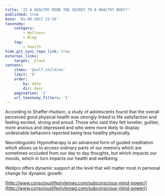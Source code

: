 ```yaml
---
title: 'IS A HEALTHY MIND THE SECRET TO A HEALTHY BODY?'
published: true
date: '01-08-2017 21:26'
taxonomy:
    category:
        - Wellness
        - Blog
    tag:
        - health
hide_git_sync_repo_link: true
external_links:
    target: _blank
content:
    items: '@self.children'
    limit: '5'
    order:
        by: date
        dir: desc
    pagination: '1'
    url_taxonomy_filters: '1'
---
```


According to Shaffer-Hudson, a study of adolescents found that the overall perceived good physical health was strongly linked to life satisfaction and feeling excited, strong and proud. Those who said they felt lonelier, guiltier, more anxious and depressed and who were more likely to display undesirable behaviors reported being less healthy physically.

Neurolinguistic Hypnotherapy is an advanced form of guided meditation which allows us to access ordinary parts of our memory which are sometimes occluded from our day to day thoughts, but which impacts our moods, which in turn impacts our health and wellbeing.

Wellpro offers dynamic support at the level that will matter most in personal change for dynamic growth.

[http://www.consciouslifestylemag.com/subconscious-mind-power/](http://www.consciouslifestylemag.com/subconscious-mind-power/)